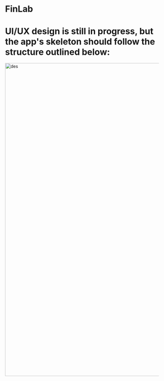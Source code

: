 
# FinLab
# UI/UX design is still in progress, but the app's skeleton should follow the structure outlined below:

<img width="1024" height="1024" alt="des" src="https://github.com/user-attachments/assets/769103e9-f185-4400-96e2-2fc92d45eaac" />

